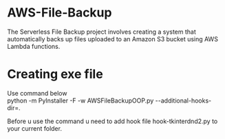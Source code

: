 # AWS-File-Backup
 The Serverless File Backup project involves creating a system that automatically backs up files uploaded to an Amazon S3 bucket using AWS Lambda functions.

# Creating exe file
 Use command below \
 python -m PyInstaller -F -w AWSFileBackupOOP.py --additional-hooks-dir=.

Before u use the command u need to add hook file hook-tkinterdnd2.py to your current folder.
